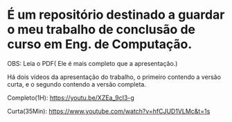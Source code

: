 # É um repositório destinado a guardar o meu trabalho de conclusão de curso em Eng. de Computação.

OBS: Leia o PDF( Ele é mais completo que a apresentação.)

Há dois vídeos da apresentação do trabalho, o primeiro contendo a versão curta, e o segundo contendo a versão completa.

Completo(1H): https://youtu.be/XZEa_9cI3-g

Curta(35Min): https://www.youtube.com/watch?v=hfCJUD1VLMc&t=1s
